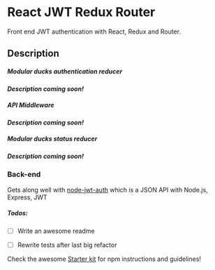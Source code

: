 React JWT Redux Router
=======================
Front end JWT authentication with React, Redux and Router.

## Description

##### Modular ducks authentication reducer
***Description coming soon!***


##### API Middleware
***Description coming soon!***


##### Modular ducks status reducer
***Description coming soon!***


### Back-end
Gets along well with [node-jwt-auth](https://github.com/zappen999/node-jwt-auth) which is a JSON API with Node.js, Express, JWT


##### Todos:
- [ ] Write an awesome readme
- [ ] Rewrite tests after last big refactor


Check the awesome [Starter kit](https://github.com/davezuko/react-redux-starter-kit/) for npm instructions and guidelines!
